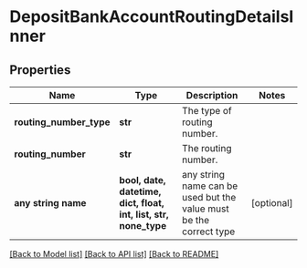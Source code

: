 # DepositBankAccountRoutingDetailsInner


## Properties
Name | Type | Description | Notes
------------ | ------------- | ------------- | -------------
**routing_number_type** | **str** | The type of routing number. | 
**routing_number** | **str** | The routing number. | 
**any string name** | **bool, date, datetime, dict, float, int, list, str, none_type** | any string name can be used but the value must be the correct type | [optional]

[[Back to Model list]](../README.md#documentation-for-models) [[Back to API list]](../README.md#documentation-for-api-endpoints) [[Back to README]](../README.md)



